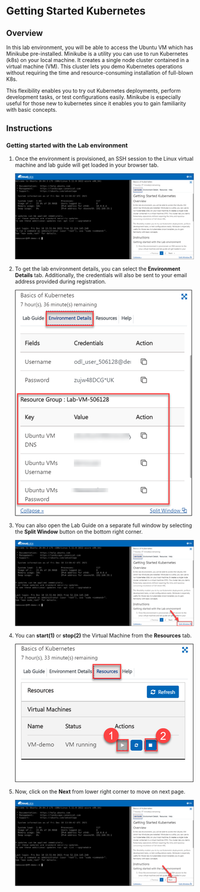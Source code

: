 # Getting Started Kubernetes


## Overview

In this lab environment, you will be able to access the Ubuntu VM which has Minikube pre-installed. Minikube is a utility you can use to run Kubernetes (k8s) on your local machine. It creates a single node cluster contained in a virtual machine (VM). This cluster lets you demo Kubernetes operations without requiring the time and resource-consuming installation of full-blown K8s.

This flexibility enables you to try out Kubernetes deployments, perform development tasks, or test configurations easily. Minikube is especially useful for those new to kubernetes since it enables you to gain familiarity with basic concepts.

## Instructions

### Getting started with the Lab environment

1. Once the environment is provisioned, an SSH session to the Linux virtual machine and lab guide will get loaded in your browser tab. 
   
   ![](./media/minikube-01.png)

1. To get the lab environment details, you can select the **Environment Details** tab. Additionally, the credentials will also be sent to your email address provided during registration.

   ![](./media/minikube-02.png)
   
1. You can also open the Lab Guide on a separate full window by selecting the **Split Window** button on the bottom right corner.

   ![](./media/minikube-03.png)

1. You can **start(1)** or **stop(2)** the Virtual Machine from the **Resources** tab.

   ![](./media/minikube-04.png)
   
1. Now, click on the **Next** from lower right corner to move on next page.
   
    ![](./media/minikube-05.png)
